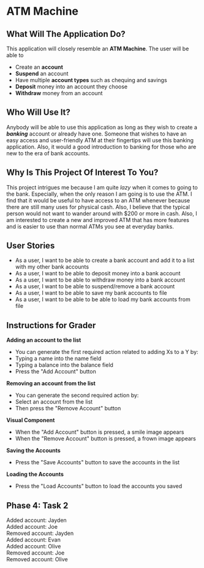 # ATM Machine

## What Will The Application Do?
This application will closely resemble an **ATM Machine**. The user will
be able to
- Create an **account**
- **Suspend** an account
- Have multiple **account types** such as chequing and savings
- **Deposit** money into an account they choose
- **Withdraw** money from an account

## Who Will Use It?
Anybody will be able to use this application as long as they wish to 
create a ***banking*** account or already have one. Someone that wishes
to have an easy access and user-friendly ATM at their fingertips will
use this banking application. Also, it would a good introduction to 
banking for those who are new to the era of bank accounts.

## Why Is This Project Of Interest To You?
This project intrigues me because I am quite *lazy* when it comes to
going to the bank. Especially, when the only reason I am going is to use
the ATM. I find that it would be useful to have access to an ATM whenever
because there are still many uses for physical cash. Also, I believe that
the typical person would not want to wander around with $200 or more in
cash. Also, I am interested to create a new and improved ATM that has 
more features and is easier to use than normal ATMs you see at everyday
banks.

## User Stories
- As a user, I want to be able to create a bank account and add it to a 
list with my other bank accounts
- As a user, I want to be able to deposit money into a bank account
- As a user, I want to be able to withdraw money into a bank account
- As a user, I want to be able to suspend/remove a bank account
- As a user, I want to be able to save my bank accounts to file
- As a user, I want to be able to be able to load my bank accounts from file

## Instructions for Grader
**Adding an account to the list**
- You can generate the first required action related to adding Xs to a Y by:
- Typing a name into the name field
- Typing a balance into the balance field
- Press the "Add Account" button

**Removing an account from the list**
- You can generate the second required action by:
- Select an account from the list
- Then press the "Remove Account" button

**Visual Component**
- When the "Add Account" button is pressed, a smile image appears
- When the "Remove Account" button is pressed, a frown image appears

**Saving the Accounts**
- Press the "Save Accounts" button to save the accounts in the list

**Loading the Accounts**
- Press the "Load Accounts" button to load the accounts you saved

## Phase 4: Task 2
Added account: Jayden  
Added account: Joe  
Removed account: Jayden  
Added account: Evan  
Added account: Olive  
Removed account: Joe  
Removed account: Olive